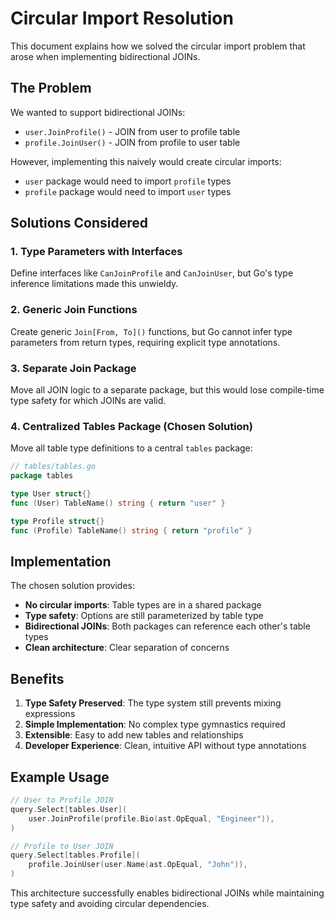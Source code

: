 # Circular Import Resolution

This document explains how we solved the circular import problem that arose when implementing bidirectional JOINs.

## The Problem

We wanted to support bidirectional JOINs:
- `user.JoinProfile()` - JOIN from user to profile table
- `profile.JoinUser()` - JOIN from profile to user table

However, implementing this naively would create circular imports:
- `user` package would need to import `profile` types
- `profile` package would need to import `user` types

## Solutions Considered

### 1. Type Parameters with Interfaces
Define interfaces like `CanJoinProfile` and `CanJoinUser`, but Go's type inference limitations made this unwieldy.

### 2. Generic Join Functions
Create generic `Join[From, To]()` functions, but Go cannot infer type parameters from return types, requiring explicit type annotations.

### 3. Separate Join Package
Move all JOIN logic to a separate package, but this would lose compile-time type safety for which JOINs are valid.

### 4. Centralized Tables Package (Chosen Solution)
Move all table type definitions to a central `tables` package:

```go
// tables/tables.go
package tables

type User struct{}
func (User) TableName() string { return "user" }

type Profile struct{}
func (Profile) TableName() string { return "profile" }
```

## Implementation

The chosen solution provides:
- **No circular imports**: Table types are in a shared package
- **Type safety**: Options are still parameterized by table type
- **Bidirectional JOINs**: Both packages can reference each other's table types
- **Clean architecture**: Clear separation of concerns

## Benefits

1. **Type Safety Preserved**: The type system still prevents mixing expressions
2. **Simple Implementation**: No complex type gymnastics required
3. **Extensible**: Easy to add new tables and relationships
4. **Developer Experience**: Clean, intuitive API without type annotations

## Example Usage

```go
// User to Profile JOIN
query.Select[tables.User](
    user.JoinProfile(profile.Bio(ast.OpEqual, "Engineer")),
)

// Profile to User JOIN  
query.Select[tables.Profile](
    profile.JoinUser(user.Name(ast.OpEqual, "John")),
)
```

This architecture successfully enables bidirectional JOINs while maintaining type safety and avoiding circular dependencies.